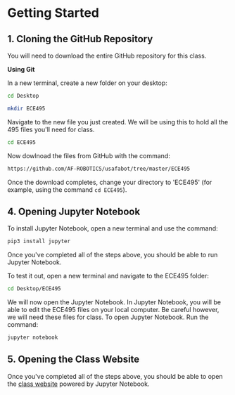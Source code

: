 # Getting Started


## 1. Cloning the GitHub Repository

You will need to download the entire GitHub repository for this class.

**Using Git**

In a new terminal, create a new folder on your desktop:

```bash
cd Desktop
```

```bash
mkdir ECE495
```

Navigate to the new file you just created. We will be using this to hold all the 495 files you'll need for class.

```bash
cd ECE495
```

Now dowlnoad the files from GitHub with the command:

```bash
https://github.com/AF-ROBOTICS/usafabot/tree/master/ECE495
```

Once the download completes, change your directory to 'ECE495' (for example, using the command `cd ECE495`).


## 4. Opening Jupyter Notebook

To install Jupyter Notebook, open a new terminal and use the command:

```bash
pip3 install jupyter
```

Once you've completed all of the steps above, you should be able to run Jupyter Notebook.

To test it out, open a new terminal and navigate to the ECE495 folder: 

```bash
cd Desktop/ECE495
```

We will now open the Jupyter Notebook. In Jupyter Notebook, you will be able to edit the ECE495 files on your local computer. Be careful however, we will need these files for class. To open Jupyter Notebook. Run the command:

```bash
jupyter notebook
```


## 5. Opening the Class Website

Once you've completed all of the steps above, you should be able to open the [class website](file:///home/dfec/Desktop/ECE495/_build/html/intro.html) powered by Jupyter Notebook.
